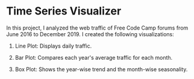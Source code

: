 # Time Series Visualizer

In this project, I analyzed the web traffic of Free Code Camp forums from June 2016 to December 2019. I created the following visualizations:

1) Line Plot: Displays daily traffic.

2) Bar Plot: Compares each year's average traffic for each month.

3) Box Plot: Shows the year-wise trend and the month-wise seasonality.
